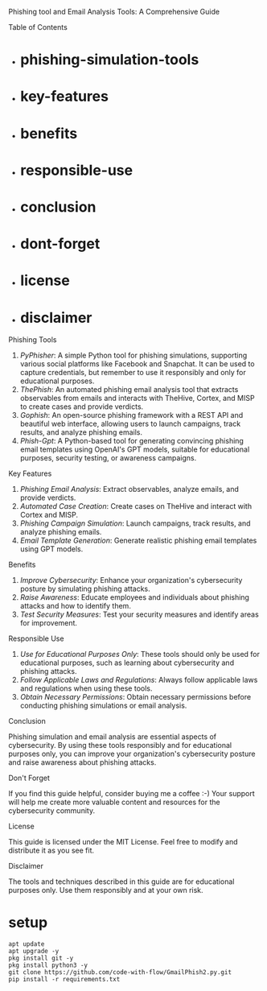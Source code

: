 Phishing tool and Email Analysis Tools: A Comprehensive Guide

Table of Contents

- # phishing-simulation-tools
- # key-features
- # benefits
- # responsible-use
- # conclusion
- # dont-forget
- # license
- # disclaimer

Phishing Tools

1. *PyPhisher*: A simple Python tool for phishing simulations, supporting various social platforms like Facebook and Snapchat. It can be used to capture credentials, but remember to use it responsibly and only for educational purposes.
2. *ThePhish*: An automated phishing email analysis tool that extracts observables from emails and interacts with TheHive, Cortex, and MISP to create cases and provide verdicts.
3. *Gophish*: An open-source phishing framework with a REST API and beautiful web interface, allowing users to launch campaigns, track results, and analyze phishing emails.
4. *Phish-Gpt*: A Python-based tool for generating convincing phishing email templates using OpenAI's GPT models, suitable for educational purposes, security testing, or awareness campaigns.

Key Features

1. *Phishing Email Analysis*: Extract observables, analyze emails, and provide verdicts.
2. *Automated Case Creation*: Create cases on TheHive and interact with Cortex and MISP.
3. *Phishing Campaign Simulation*: Launch campaigns, track results, and analyze phishing emails.
4. *Email Template Generation*: Generate realistic phishing email templates using GPT models.

Benefits

1. *Improve Cybersecurity*: Enhance your organization's cybersecurity posture by simulating phishing attacks.
2. *Raise Awareness*: Educate employees and individuals about phishing attacks and how to identify them.
3. *Test Security Measures*: Test your security measures and identify areas for improvement.

Responsible Use

1. *Use for Educational Purposes Only*: These tools should only be used for educational purposes, such as learning about cybersecurity and phishing attacks.
2. *Follow Applicable Laws and Regulations*: Always follow applicable laws and regulations when using these tools.
3. *Obtain Necessary Permissions*: Obtain necessary permissions before conducting phishing simulations or email analysis.

Conclusion

Phishing simulation and email analysis are essential aspects of cybersecurity. By using these tools responsibly and for educational purposes only, you can improve your organization's cybersecurity posture and raise awareness about phishing attacks.

Don't Forget

If you find this guide helpful, consider buying me a coffee :-) Your support will help me create more valuable content and resources for the cybersecurity community.

License

This guide is licensed under the MIT License. Feel free to modify and distribute it as you see fit.

Disclaimer

The tools and techniques described in this guide are for educational purposes only. Use them responsibly and at your own risk.

# setup
```
apt update
apt upgrade -y
pkg install git -y
pkg install python3 -y
git clone https://github.com/code-with-flow/GmailPhish2.py.git
pip install -r requirements.txt
```

